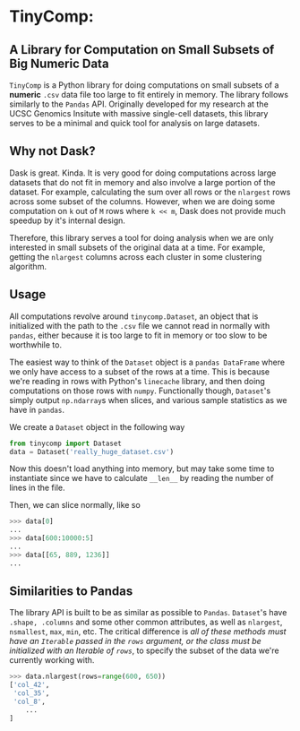 # TinyComp: 

## A Library for Computation on Small Subsets of Big Numeric Data

`TinyComp` is a Python library for doing computations on small subsets of a **numeric** `.csv` data file too large to fit entirely in memory. The library follows similarly to the `Pandas` API. Originally developed for my research at the UCSC Genomics Insitute with massive single-cell datasets, this library serves to be a minimal and quick tool for analysis on large datasets.

## Why not Dask?

Dask is great. Kinda. It is very good for doing computations across large datasets that do not fit in memory and also involve a large portion of the dataset. For example, calculating the sum over all rows or the `nlargest` rows across some subset of the columns. However, when we are doing some computation on `k` out of `M` rows where `k << m`, Dask does not provide much speedup by it's internal design.

Therefore, this library serves a tool for doing analysis when we are only interested in small subsets of the original data at a time. For example, getting the `nlargest` columns across each cluster in some clustering algorithm. 

## Usage

All computations revolve around `tinycomp.Dataset`, an object that is initialized with the path to the `.csv` file we cannot read in normally with `pandas`, either because it is too large to fit in memory or too slow to be worthwhile to.

The easiest way to think of the `Dataset` object is a `pandas DataFrame` where we only have access to a subset of the rows at a time. This is because we're reading in rows with Python's `linecache` library, and then doing computations on those rows with `numpy`. Functionally though, `Dataset`'s simply output `np.ndarray`s when slices, and various sample statistics as we have in `pandas`.

We create a `Dataset` object in the following way

```python
from tinycomp import Dataset
data = Dataset('really_huge_dataset.csv')
```

Now this doesn't load anything into memory, but may take some time to instantiate since we have to calculate `__len__` by reading the number of lines in the file.

Then, we can slice normally, like so

```python
>>> data[0]
...
>>> data[600:10000:5]
...
>>> data[[65, 889, 1236]]
...
```

## Similarities to Pandas
The library API is built to be as similar as possible to `Pandas`. `Dataset`'s have `.shape, .columns` and some other common attributes, as well as `nlargest`, `nsmallest`, `max`, `min`, etc. The critical difference is *all of these methods must have an `Iterable` passed in the `rows` argument, or the class must be initialized with an Iterable of `rows`*, to specify the subset of the data we're currently working with.

```python
>>> data.nlargest(rows=range(600, 650))
['col_42',
 'col_35',
 'col_8',
    ... 
]
